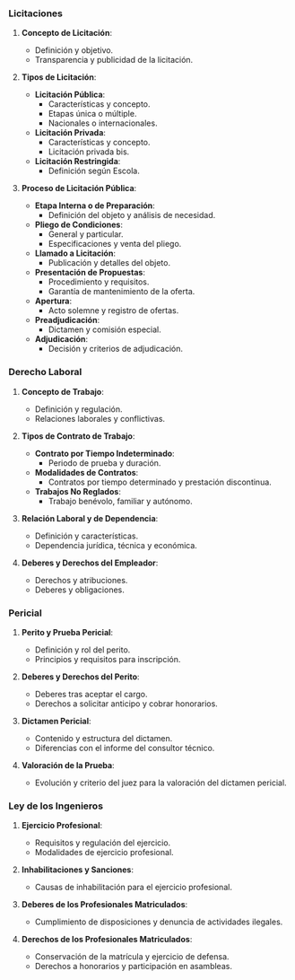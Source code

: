 
### Licitaciones
1. **Concepto de Licitación**:
   - Definición y objetivo.
   - Transparencia y publicidad de la licitación.

2. **Tipos de Licitación**:
   - **Licitación Pública**:
     - Características y concepto.
     - Etapas única o múltiple.
     - Nacionales o internacionales.
   - **Licitación Privada**:
     - Características y concepto.
     - Licitación privada bis.
   - **Licitación Restringida**:
     - Definición según Escola.

3. **Proceso de Licitación Pública**:
   - **Etapa Interna o de Preparación**:
     - Definición del objeto y análisis de necesidad.
   - **Pliego de Condiciones**:
     - General y particular.
     - Especificaciones y venta del pliego.
   - **Llamado a Licitación**:
     - Publicación y detalles del objeto.
   - **Presentación de Propuestas**:
     - Procedimiento y requisitos.
     - Garantía de mantenimiento de la oferta.
   - **Apertura**:
     - Acto solemne y registro de ofertas.
   - **Preadjudicación**:
     - Dictamen y comisión especial.
   - **Adjudicación**:
     - Decisión y criterios de adjudicación.

### Derecho Laboral
1. **Concepto de Trabajo**:
   - Definición y regulación.
   - Relaciones laborales y conflictivas.

2. **Tipos de Contrato de Trabajo**:
   - **Contrato por Tiempo Indeterminado**:
     - Periodo de prueba y duración.
   - **Modalidades de Contratos**:
     - Contratos por tiempo determinado y prestación discontinua.
   - **Trabajos No Reglados**:
     - Trabajo benévolo, familiar y autónomo.

3. **Relación Laboral y de Dependencia**:
   - Definición y características.
   - Dependencia jurídica, técnica y económica.

4. **Deberes y Derechos del Empleador**:
   - Derechos y atribuciones.
   - Deberes y obligaciones.

### Pericial
1. **Perito y Prueba Pericial**:
   - Definición y rol del perito.
   - Principios y requisitos para inscripción.

2. **Deberes y Derechos del Perito**:
   - Deberes tras aceptar el cargo.
   - Derechos a solicitar anticipo y cobrar honorarios.

3. **Dictamen Pericial**:
   - Contenido y estructura del dictamen.
   - Diferencias con el informe del consultor técnico.

4. **Valoración de la Prueba**:
   - Evolución y criterio del juez para la valoración del dictamen pericial.

### Ley de los Ingenieros
1. **Ejercicio Profesional**:
   - Requisitos y regulación del ejercicio.
   - Modalidades de ejercicio profesional.

2. **Inhabilitaciones y Sanciones**:
   - Causas de inhabilitación para el ejercicio profesional.

3. **Deberes de los Profesionales Matriculados**:
   - Cumplimiento de disposiciones y denuncia de actividades ilegales.

4. **Derechos de los Profesionales Matriculados**:
   - Conservación de la matrícula y ejercicio de defensa.
   - Derechos a honorarios y participación en asambleas.


